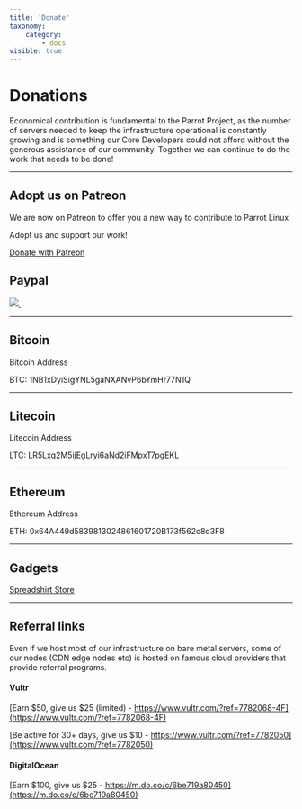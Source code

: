 ```yaml
---
title: 'Donate'
taxonomy:
    category:
        - docs
visible: true
---
```


# Donations

Economical contribution is fundamental to the Parrot Project, as the number of servers needed to keep the infrastructure operational is constantly growing and is something our Core Developers could not afford without the generous assistance of our community.  Together we can continue to do the work that needs to be done!

----

## Adopt us on Patreon

We are now on Patreon to offer you a new way to contribute to Parrot Linux

Adopt us and support our work!

<html><a href="https://www.patreon.com/parrot" target="_blank" class="btn btn-primary">Donate with Patreon</a></html>

## Paypal

<html>
<a target="_blank" href="https://www.paypal.me/palinuro">
<img src="https://www.paypalobjects.com/en_US/i/btn/btn_donateCC_LG.gif" type="image">
<img src="https://www.paypalobjects.com/it_IT/i/scr/pixel.gif" alt="" width="1" border="0" height="1">
</a>
</html>

----

## Bitcoin

Bitcoin Address

BTC: 1NB1xDyiSigYNL5gaNXANvP6bYmHr77N1Q

----

## Litecoin

Litecoin Address

LTC: LR5Lxq2M5ijEgLryi6aNd2iFMpxT7pgEKL 

----

## Ethereum

Ethereum Address

ETH: 0x64A449d5839813024861601720B173f562c8d3F8

----

## Gadgets
<html><a href="http://frozenbox.spreadshirt.net/" target="_blank" class="btn btn-primary">Spreadshirt Store</a></html>

----

## Referral links

Even if we host most of our infrastructure on bare metal servers, some of our nodes (CDN edge nodes etc) is hosted on famous cloud providers that provide referral programs.

#### Vultr

[Earn $50, give us $25 (limited) - https://www.vultr.com/?ref=7782068-4F](https://www.vultr.com/?ref=7782068-4F)

[Be active for 30+ days, give us $10 - https://www.vultr.com/?ref=7782050](https://www.vultr.com/?ref=7782050)

#### DigitalOcean

[Earn $100, give us $25 - https://m.do.co/c/6be719a80450](https://m.do.co/c/6be719a80450)
